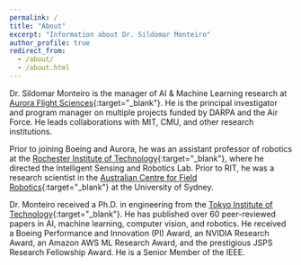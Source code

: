 ```yaml
---
permalink: /
title: "About"
excerpt: "Information about Dr. Sildomar Monteiro"
author_profile: true
redirect_from: 
  - /about/
  - /about.html
---
```


Dr. Sildomar Monteiro is the manager of AI & Machine Learning research at [Aurora Flight Sciences](http://www.aurora.aero/){:target="_blank"}. He is the principal investigator and program manager on multiple projects funded by DARPA and the Air Force. He leads collaborations with MIT, CMU, and other research institutions. 

Prior to joining Boeing and Aurora, he was an assistant professor of robotics at the [Rochester Institute of Technology](https://www.rit.edu/kgcoe/electrical/){:target="_blank"}, where he directed the Intelligent Sensing and Robotics Lab. Prior to RIT, he was a research scientist in the [Australian Centre for Field Robotics](https://sydney.edu.au/engineering/our-research/robotics-and-intelligent-systems/australian-centre-for-field-robotics.html){:target="_blank"} at the University of Sydney.

Dr. Monteiro received a Ph.D. in engineering from the [Tokyo Institute of Technology](https://www.titech.ac.jp/english/){:target="_blank"}. He has published over 60 peer-reviewed papers in AI, machine learning, computer vision, and robotics. He received a Boeing Performance and Innovation (PI) Award, an NVIDIA Research Award, an Amazon AWS ML Research Award, and the prestigious JSPS Research Fellowship Award. He is a Senior Member of the IEEE.

